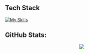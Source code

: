 ## Tech Stack
[![My Skills](https://skillicons.dev/icons?i=aws,gcp,azure,react,vue,flutter&perline=3)](https://skillicons.dev)

## GitHub Stats:
<div align="center">
  <img src="https://github-readme-streak-stats.herokuapp.com/?user=samhitha-07&theme=onedark&hide_border=true">
</div>


<!--
**Samhitha-07/Samhitha-07** is a ✨ _special_ ✨ repository because its `README.md` (this file) appears on your GitHub profile.

Here are some ideas to get you started:

- 🔭 I’m currently working on ...
- 🌱 I’m currently learning ...
- 👯 I’m looking to collaborate on ...
- 🤔 I’m looking for help with ...
- 💬 Ask me about ...
- 📫 How to reach me: ...
- 😄 Pronouns: ...
- ⚡ Fun fact: ...
-->
